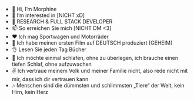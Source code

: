 - 👋 Hi, I’m Morphine
- 👀 I’m interested in [NICHT xD]
- 💞️ RESEARCH & FULL STACK DEVELOPER
- 📫 So erreichen Sie mich [NICHT DM <3]
- ❤ Ich mag Sportwagen und Motorräder
- 🎁 Ich habe meinen ersten Film auf DEUTSCH produziert [GEHEIM]
- 👌 Lesen Sie jeden Tag Bücher 
- 🤢 Ich möchte einmal schlafen, ohne zu überlegen, ich brauche einen tiefen Schlaf, ohne aufzuwachen
- ✌ Ich vertraue meinem Volk und meiner Familie nicht, also rede nicht mit mir, dass ich dir vertrauen kann
- 🎶 Menschen sind die dümmsten und schlimmsten „Tiere“ der Welt, kein Hirn, kein Herz
